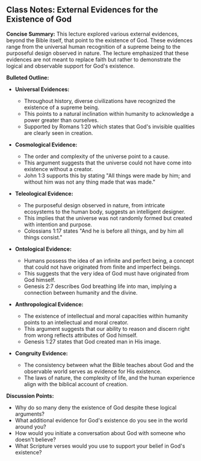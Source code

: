 ## Class Notes: External Evidences for the Existence of God

**Concise Summary:** This lecture explored various external evidences, beyond the Bible itself, that point to the existence of God.  These evidences range from the universal human recognition of a supreme being to the purposeful design observed in nature.  The lecture emphasized that these evidences are not meant to replace faith but rather to demonstrate the logical and observable support for God's existence.

**Bulleted Outline:**

* **Universal Evidences:**
    -  Throughout history, diverse civilizations have recognized the existence of a supreme being.
    - This points to a natural inclination within humanity to acknowledge a power greater than ourselves.
    - Supported by Romans 1:20 which states that God's invisible qualities are clearly seen in creation.

* **Cosmological Evidence:**
    - The order and complexity of the universe point to a cause.
    -  This argument suggests that the universe could not have come into existence without a creator.
    -  John 1:3 supports this by stating "All things were made by him; and without him was not any thing made that was made."

* **Teleological Evidence:**
    - The purposeful design observed in nature, from intricate ecosystems to the human body, suggests an intelligent designer.
    -  This implies that the universe was not randomly formed but created with intention and purpose.
    -  Colossians 1:17 states "And he is before all things, and by him all things consist."

* **Ontological Evidence:**
    - Humans possess the idea of an infinite and perfect being, a concept that could not have originated from finite and imperfect beings.
    - This suggests that the very idea of God must have originated from God himself.
    -  Genesis 2:7 describes God breathing life into man, implying a connection between humanity and the divine.

* **Anthropological Evidence:**
    - The existence of intellectual and moral capacities within humanity points to an intellectual and moral creator.
    - This argument suggests that our ability to reason and discern right from wrong reflects attributes of God himself. 
    - Genesis 1:27 states that God created man in His image.

* **Congruity Evidence:**
    - The consistency between what the Bible teaches about God and the observable world serves as evidence for His existence.
    -  The laws of nature, the complexity of life, and the human experience align with the biblical account of creation. 

**Discussion Points:**

* Why do so many deny the existence of God despite these logical arguments?
* What additional evidence for God's existence do you see in the world around you?
* How would you initiate a conversation about God with someone who doesn't believe?
* What Scripture verses would you use to support your belief in God's existence? 
